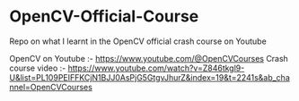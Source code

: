 # OpenCV-Official-Course
Repo on what I learnt in the OpenCV official crash course on Youtube

OpenCV on Youtube :- https://www.youtube.com/@OpenCVCourses
Crash course video :- https://www.youtube.com/watch?v=Z846tkgl9-U&list=PL109PEIFFKCjN1BJJ0AsPjG5GtgvJhurZ&index=19&t=2241s&ab_channel=OpenCVCourses
